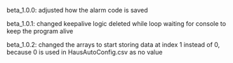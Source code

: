 beta_1.0.0:
  adjusted how the alarm code is saved 
  
beta_1.0.1:
  changed keepalive logic
  deleted while loop waiting for console to keep the program alive

beta_1.0.2:
  changed the arrays to start storing data at index 1 instead of 0, because 0 is used in HausAutoConfig.csv as no value
